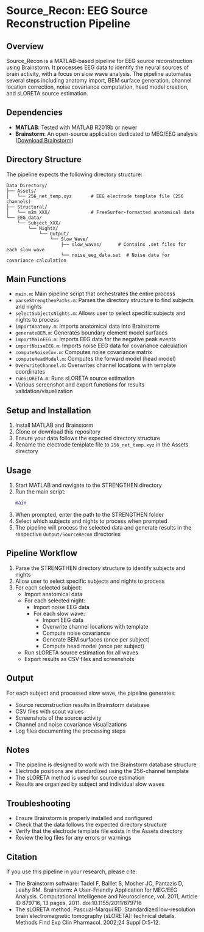 # Source_Recon: EEG Source Reconstruction Pipeline

## Overview

Source_Recon is a MATLAB-based pipeline for EEG source reconstruction using Brainstorm. It processes EEG data to identify the neural sources of brain activity, with a focus on slow wave analysis. The pipeline automates several steps including anatomy import, BEM surface generation, channel location correction, noise covariance computation, head model creation, and sLORETA source estimation.

## Dependencies

- **MATLAB**: Tested with MATLAB R2019b or newer
- **Brainstorm**: An open-source application dedicated to MEG/EEG analysis ([Download Brainstorm](https://neuroimage.usc.edu/brainstorm/))

## Directory Structure

The pipeline expects the following directory structure:

```
Data Directory/
├── Assets/
│   └── 256_net_temp.xyz       # EEG electrode template file (256 channels)
├── Structural/
│   └── m2m_XXX/               # FreeSurfer-formatted anatomical data
└── EEG_data/
    └── Subject_XXX/
        └── NightX/
            └── Output/
                └── Slow_Wave/
                    ├── slow_waves/      # Contains .set files for each slow wave
                    └── noise_eeg_data.set  # Noise data for covariance calculation
```

## Main Functions

- `main.m`: Main pipeline script that orchestrates the entire process
- `parseStrengthenPaths.m`: Parses the directory structure to find subjects and nights
- `selectSubjectsNights.m`: Allows user to select specific subjects and nights to process
- `importAnatomy.m`: Imports anatomical data into Brainstorm
- `generateBEM.m`: Generates boundary element model surfaces
- `importMainEEG.m`: Imports EEG data for the negative peak events
- `importNoiseEEG.m`: Imports noise EEG data for covariance calculation
- `computeNoiseCov.m`: Computes noise covariance matrix
- `computeHeadModel.m`: Computes the forward model (head model)
- `OverwriteChannel.m`: Overwrites channel locations with template coordinates
- `runSLORETA.m`: Runs sLORETA source estimation
- Various screenshot and export functions for results validation/visualization

## Setup and Installation

1. Install MATLAB and Brainstorm
2. Clone or download this repository
3. Ensure your data follows the expected directory structure
4. Rename the electrode template file to `256_net_temp.xyz` in the Assets directory

## Usage

1. Start MATLAB and navigate to the STRENGTHEN directory
2. Run the main script:
   ```matlab
   main
   ```
3. When prompted, enter the path to the STRENGTHEN folder
4. Select which subjects and nights to process when prompted
5. The pipeline will process the selected data and generate results in the respective `Output/SourceRecon` directories

## Pipeline Workflow

1. Parse the STRENGTHEN directory structure to identify subjects and nights
2. Allow user to select specific subjects and nights to process
3. For each selected subject:
   - Import anatomical data
   - For each selected night:
     - Import noise EEG data
     - For each slow wave:
       - Import EEG data
       - Overwrite channel locations with template
       - Compute noise covariance
       - Generate BEM surfaces (once per subject)
       - Compute head model (once per subject)
   - Run sLORETA source estimation for all waves
   - Export results as CSV files and screenshots

## Output

For each subject and processed slow wave, the pipeline generates:
- Source reconstruction results in Brainstorm database
- CSV files with scout values
- Screenshots of the source activity
- Channel and noise covariance visualizations
- Log files documenting the processing steps

## Notes

- The pipeline is designed to work with the Brainstorm database structure
- Electrode positions are standardized using the 256-channel template
- The sLORETA method is used for source estimation
- Results are organized by subject and individual slow waves

## Troubleshooting

- Ensure Brainstorm is properly installed and configured
- Check that the data follows the expected directory structure
- Verify that the electrode template file exists in the Assets directory
- Review the log files for any errors or warnings

## Citation

If you use this pipeline in your research, please cite:
- The Brainstorm software: Tadel F, Baillet S, Mosher JC, Pantazis D, Leahy RM. Brainstorm: A User-Friendly Application for MEG/EEG Analysis. Computational Intelligence and Neuroscience, vol. 2011, Article ID 879716, 13 pages, 2011. doi:10.1155/2011/879716
- The sLORETA method: Pascual-Marqui RD. Standardized low-resolution brain electromagnetic tomography (sLORETA): technical details. Methods Find Exp Clin Pharmacol. 2002;24 Suppl D:5-12.